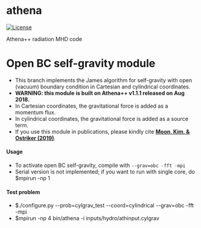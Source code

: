 athena
======
[![License](https://img.shields.io/badge/License-BSD%203--Clause-blue.svg)](https://opensource.org/licenses/BSD-3-Clause)

Athena++ radiation MHD code

Open BC self-gravity module
======
* This branch implements the James algorithm for self-gravity with open (vacuum) boundary condition in Cartesian and cylindrical coordinates.
* **WARNING: this module is built on Athena++ v1.1.1 released on Aug 2018.**
* In Cartesian coordinates, the gravitational force is added as a momentum flux.
* In cylindrical coordinates, the gravitational force is added as a source term.
* If you use this module in publications, please kindly cite **[Moon, Kim, & Ostriker (2019)](https://ui.adsabs.harvard.edu/abs/2019ApJS..241...24M/abstract)**.

#### Usage
* To activate open BC self-gravity, compile with `--grav=obc -fft -mpi`
* Serial version is not implemented; if you want to run with single core, do $mpirun -np 1

#### Test problem
* $./configure.py --prob=cylgrav_test --coord=cylindrical --grav=obc -fft -mpi
* $mpirun -np 4 bin/athena -i inputs/hydro/athinput.cylgrav
